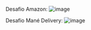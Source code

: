 
Desafio Amazon:
![image](https://github.com/httpsguerni/Angular/assets/109919281/a2ca68d2-0015-4025-8e32-667cd565242f)

Desafio Mané Delivery:
![image](https://github.com/httpsguerni/Angular/assets/109919281/4ff1256b-df63-4137-b9d1-828fe8b97ad8)



